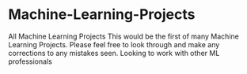 # Machine-Learning-Projects
All Machine Learning Projects
This would be the first of many Machine Learning Projects.
Please feel free to look through and make any corrections to any mistakes seen.
Looking to work with other ML professionals
